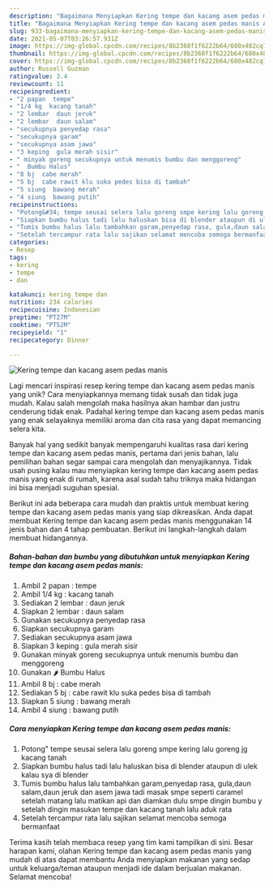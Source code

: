 ```yaml
---
description: "Bagaimana Menyiapkan Kering tempe dan kacang asem pedas manis Anti Gagal"
title: "Bagaimana Menyiapkan Kering tempe dan kacang asem pedas manis Anti Gagal"
slug: 933-bagaimana-menyiapkan-kering-tempe-dan-kacang-asem-pedas-manis-anti-gagal
date: 2021-05-07T03:26:57.931Z
image: https://img-global.cpcdn.com/recipes/8b2368f1f6222b64/680x482cq70/kering-tempe-dan-kacang-asem-pedas-manis-foto-resep-utama.jpg
thumbnail: https://img-global.cpcdn.com/recipes/8b2368f1f6222b64/680x482cq70/kering-tempe-dan-kacang-asem-pedas-manis-foto-resep-utama.jpg
cover: https://img-global.cpcdn.com/recipes/8b2368f1f6222b64/680x482cq70/kering-tempe-dan-kacang-asem-pedas-manis-foto-resep-utama.jpg
author: Russell Guzman
ratingvalue: 3.4
reviewcount: 11
recipeingredient:
- "2 papan  tempe"
- "1/4 kg  kacang tanah"
- "2 lembar  daun jeruk"
- "2 lembar  daun salam"
- "secukupnya penyedap rasa"
- "secukupnya garam"
- "secukupnya asam jawa"
- "3 keping  gula merah sisir"
- " minyak goreng secukupnya untuk menumis bumbu dan menggoreng"
- "  Bumbu Halus"
- "8 bj  cabe merah"
- "5 bj  cabe rawit klu suka pedes bisa di tambah"
- "5 siung  bawang merah"
- "4 siung  bawang putih"
recipeinstructions:
- "Potong&#34; tempe seusai selera lalu goreng smpe kering lalu goreng jg kacang tanah"
- "Siapkan bumbu halus tadi lalu haluskan bisa di blender ataupun di ulek kalau sya di blender"
- "Tumis bumbu halus lalu tambahkan garam,penyedap rasa, gula,daun salam,daun jeruk dan asem jawa tadi masak smpe seperti caramel setelah matang lalu matikan api dan diamkan dulu smpe dingin bumbu y setelah dingin masukan tempe dan kacang tanah lalu aduk rata"
- "Setelah tercampur rata lalu sajikan selamat mencoba semoga bermanfaat"
categories:
- Resep
tags:
- kering
- tempe
- dan

katakunci: kering tempe dan 
nutrition: 234 calories
recipecuisine: Indonesian
preptime: "PT27M"
cooktime: "PT52M"
recipeyield: "1"
recipecategory: Dinner

---
```



![Kering tempe dan kacang asem pedas manis](https://img-global.cpcdn.com/recipes/8b2368f1f6222b64/680x482cq70/kering-tempe-dan-kacang-asem-pedas-manis-foto-resep-utama.jpg)

Lagi mencari inspirasi resep kering tempe dan kacang asem pedas manis yang unik? Cara menyiapkannya memang tidak susah dan tidak juga mudah. Kalau salah mengolah maka hasilnya akan hambar dan justru cenderung tidak enak. Padahal kering tempe dan kacang asem pedas manis yang enak selayaknya memiliki aroma dan cita rasa yang dapat memancing selera kita.



Banyak hal yang sedikit banyak mempengaruhi kualitas rasa dari kering tempe dan kacang asem pedas manis, pertama dari jenis bahan, lalu pemilihan bahan segar sampai cara mengolah dan menyajikannya. Tidak usah pusing kalau mau menyiapkan kering tempe dan kacang asem pedas manis yang enak di rumah, karena asal sudah tahu triknya maka hidangan ini bisa menjadi suguhan spesial.


Berikut ini ada beberapa cara mudah dan praktis untuk membuat kering tempe dan kacang asem pedas manis yang siap dikreasikan. Anda dapat membuat Kering tempe dan kacang asem pedas manis menggunakan 14 jenis bahan dan 4 tahap pembuatan. Berikut ini langkah-langkah dalam membuat hidangannya.

<!--inarticleads1-->

##### Bahan-bahan dan bumbu yang dibutuhkan untuk menyiapkan Kering tempe dan kacang asem pedas manis:

1. Ambil 2 papan : tempe
1. Ambil 1/4 kg : kacang tanah
1. Sediakan 2 lembar : daun jeruk
1. Siapkan 2 lembar : daun salam
1. Gunakan secukupnya penyedap rasa
1. Siapkan secukupnya garam
1. Sediakan secukupnya asam jawa
1. Siapkan 3 keping : gula merah sisir
1. Gunakan  minyak goreng secukupnya untuk menumis bumbu dan menggoreng
1. Gunakan  🌶 Bumbu Halus
1. Ambil 8 bj : cabe merah
1. Sediakan 5 bj : cabe rawit klu suka pedes bisa di tambah
1. Siapkan 5 siung : bawang merah
1. Ambil 4 siung : bawang putih




<!--inarticleads2-->

##### Cara menyiapkan Kering tempe dan kacang asem pedas manis:

1. Potong&#34; tempe seusai selera lalu goreng smpe kering lalu goreng jg kacang tanah
1. Siapkan bumbu halus tadi lalu haluskan bisa di blender ataupun di ulek kalau sya di blender
1. Tumis bumbu halus lalu tambahkan garam,penyedap rasa, gula,daun salam,daun jeruk dan asem jawa tadi masak smpe seperti caramel setelah matang lalu matikan api dan diamkan dulu smpe dingin bumbu y setelah dingin masukan tempe dan kacang tanah lalu aduk rata
1. Setelah tercampur rata lalu sajikan selamat mencoba semoga bermanfaat




Terima kasih telah membaca resep yang tim kami tampilkan di sini. Besar harapan kami, olahan Kering tempe dan kacang asem pedas manis yang mudah di atas dapat membantu Anda menyiapkan makanan yang sedap untuk keluarga/teman ataupun menjadi ide dalam berjualan makanan. Selamat mencoba!
